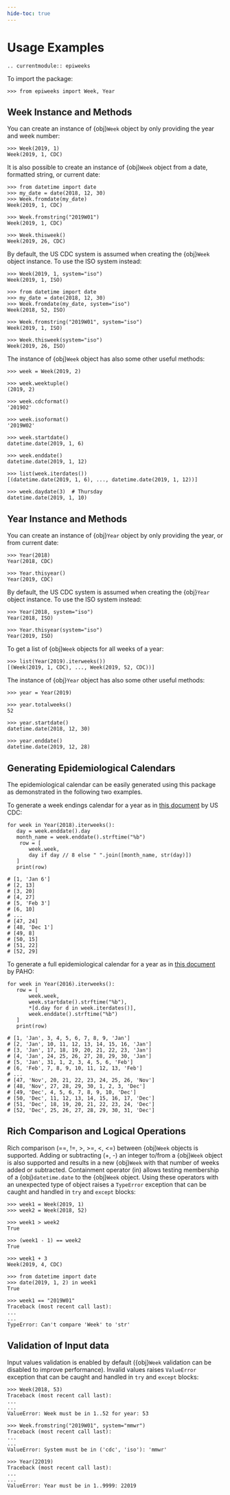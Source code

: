 ```yaml
---
hide-toc: true
---
```


# Usage Examples

```{eval-rst}
.. currentmodule:: epiweeks
```

To import the package:

```{code-block} pycon
>>> from epiweeks import Week, Year
```

## Week Instance and Methods

You can create an instance of {obj}`Week` object by only providing the year and
week number:

```{code-block} pycon
>>> Week(2019, 1)
Week(2019, 1, CDC)
```

It is also possible to create an instance of {obj}`Week` object from a date,
formatted string, or current date:

```{code-block} pycon
>>> from datetime import date
>>> my_date = date(2018, 12, 30)
>>> Week.fromdate(my_date)
Week(2019, 1, CDC)

>>> Week.fromstring("2019W01")
Week(2019, 1, CDC)

>>> Week.thisweek()
Week(2019, 26, CDC)
```

By default, the US CDC system is assumed when creating the {obj}`Week` object
instance. To use the ISO system instead:

```{code-block} pycon
>>> Week(2019, 1, system="iso")
Week(2019, 1, ISO)

>>> from datetime import date
>>> my_date = date(2018, 12, 30)
>>> Week.fromdate(my_date, system="iso")
Week(2018, 52, ISO)

>>> Week.fromstring("2019W01", system="iso")
Week(2019, 1, ISO)

>>> Week.thisweek(system="iso")
Week(2019, 26, ISO)
```

The instance of {obj}`Week` object has also some other useful methods:

```{code-block} pycon
>>> week = Week(2019, 2)

>>> week.weektuple()
(2019, 2)

>>> week.cdcformat()
'201902'

>>> week.isoformat()
'2019W02'

>>> week.startdate()
datetime.date(2019, 1, 6)

>>> week.enddate()
datetime.date(2019, 1, 12)

>>> list(week.iterdates())
[(datetime.date(2019, 1, 6), ..., datetime.date(2019, 1, 12))]

>>> week.daydate(3)  # Thursday
datetime.date(2019, 1, 10)
```

## Year Instance and Methods

You can create an instance of {obj}`Year` object by only providing the year, or
from current date:

```{code-block} pycon
>>> Year(2018)
Year(2018, CDC)

>>> Year.thisyear()
Year(2019, CDC)
```

By default, the US CDC system is assumed when creating the {obj}`Year` object
instance. To use the ISO system instead:

```{code-block} pycon
>>> Year(2018, system="iso")
Year(2018, ISO)

>>> Year.thisyear(system="iso")
Year(2019, ISO)
```

To get a list of {obj}`Week` objects for all weeks of a year:

```{code-block} pycon
>>> list(Year(2019).iterweeks())
[(Week(2019, 1, CDC), ..., Week(2019, 52, CDC))]
```

The instance of {obj}`Year` object has also some other useful methods:

```{code-block} pycon
>>> year = Year(2019)

>>> year.totalweeks()
52

>>> year.startdate()
datetime.date(2018, 12, 30)

>>> year.enddate()
datetime.date(2019, 12, 28)
```

## Generating Epidemiological Calendars

The epidemiological calendar can be easily generated using this package as
demonstrated in the following two examples.

To generate a week endings calendar for a year as in
[this document](https://wwwn.cdc.gov/nndss/document/W2018-19.pdf) by US CDC:

```{code-block} python
for week in Year(2018).iterweeks():
   day = week.enddate().day
   month_name = week.enddate().strftime("%b")
    row = [
       week.week,
       day if day // 8 else " ".join([month_name, str(day)])
   ]
   print(row)

# [1, 'Jan 6']
# [2, 13]
# [3, 20]
# [4, 27]
# [5, 'Feb 3']
# [6, 10]
# ...
# [47, 24]
# [48, 'Dec 1']
# [49, 8]
# [50, 15]
# [51, 22]
# [52, 29]
```

To generate a full epidemiological calendar for a year as in
[this document](https://www.paho.org/hq/dmdocuments/2016/2016-cha-epidemiological-calendar.pdf)
by PAHO:

```{code-block} python
for week in Year(2016).iterweeks():
   row = [
       week.week,
       week.startdate().strftime("%b"),
       *[d.day for d in week.iterdates()],
       week.enddate().strftime("%b")
   ]
   print(row)

# [1, 'Jan', 3, 4, 5, 6, 7, 8, 9, 'Jan']
# [2, 'Jan', 10, 11, 12, 13, 14, 15, 16, 'Jan']
# [3, 'Jan', 17, 18, 19, 20, 21, 22, 23, 'Jan']
# [4, 'Jan', 24, 25, 26, 27, 28, 29, 30, 'Jan']
# [5, 'Jan', 31, 1, 2, 3, 4, 5, 6, 'Feb']
# [6, 'Feb', 7, 8, 9, 10, 11, 12, 13, 'Feb']
# ...
# [47, 'Nov', 20, 21, 22, 23, 24, 25, 26, 'Nov']
# [48, 'Nov', 27, 28, 29, 30, 1, 2, 3, 'Dec']
# [49, 'Dec', 4, 5, 6, 7, 8, 9, 10, 'Dec']
# [50, 'Dec', 11, 12, 13, 14, 15, 16, 17, 'Dec']
# [51, 'Dec', 18, 19, 20, 21, 22, 23, 24, 'Dec']
# [52, 'Dec', 25, 26, 27, 28, 29, 30, 31, 'Dec']
```

## Rich Comparison and Logical Operations

Rich comparison (==, !=, >, >=, <, <=) between {obj}`Week` objects is supported.
Adding or subtracting (+, -) an integer to/from a {obj}`Week` object is also
supported and results in a new {obj}`Week` with that number of weeks added or
subtracted. Containment operator (in) allows testing membership of a
{obj}`datetime.date` to the {obj}`Week` object. Using these operators with an
unexpected type of object raises a `TypeError` exception that can be caught and
handled in `try` and `except` blocks:

```{code-block} pycon
>>> week1 = Week(2019, 1)
>>> week2 = Week(2018, 52)

>>> week1 > week2
True

>>> (week1 - 1) == week2
True

>>> week1 + 3
Week(2019, 4, CDC)

>>> from datetime import date
>>> date(2019, 1, 2) in week1
True

>>> week1 == "2019W01"
Traceback (most recent call last):
...
...
TypeError: Can't compare 'Week' to 'str'
```

## Validation of Input data

Input values validation is enabled by default ({obj}`Week` validation can be
disabled to improve performance). Invalid values raises `ValueError` exception
that can be caught and handled in `try` and `except` blocks:

```{code-block} pycon
>>> Week(2018, 53)
Traceback (most recent call last):
...
...
ValueError: Week must be in 1..52 for year: 53

>>> Week.fromstring("2019W01", system="mmwr")
Traceback (most recent call last):
...
...
ValueError: System must be in ('cdc', 'iso'): 'mmwr'

>>> Year(22019)
Traceback (most recent call last):
...
...
ValueError: Year must be in 1..9999: 22019
```
